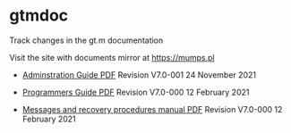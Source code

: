 # gtmdoc
	
Track changes in the gt.m documentation
	
 
	
Visit the site with documents mirror at https://mumps.pl
	
 
	
 
	
* [Adminstration Guide PDF](https://github.com/szydell/gtmdoc/blob/master/books/ao/UNIX_manual/ao_UNIX_screen.pdf) Revision V7.0-001 24 November 2021
	
* [Programmers Guide PDF](https://github.com/szydell/gtmdoc/blob/master/books/pg/UNIX_manual/pg_UNIX_screen.pdf) Revision V7.0-000 12 February 2021
	
* [Messages and recovery procedures manual PDF](https://github.com/szydell/gtmdoc/blob/master/books/mr/manual/mr_screen.pdf) Revision V7.0-000 12 February 2021
